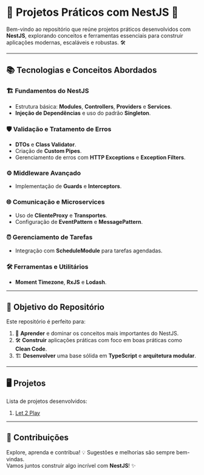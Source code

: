 # 🌟 Projetos Práticos com NestJS 🚀

Bem-vindo ao repositório que reúne projetos práticos desenvolvidos com **NestJS**, explorando conceitos e ferramentas essenciais para construir aplicações modernas, escaláveis e robustas. 🛠️

---

## 📚 **Tecnologias e Conceitos Abordados**

### 🏗️ **Fundamentos do NestJS**
- Estrutura básica: **Modules**, **Controllers**, **Providers** e **Services**.
- **Injeção de Dependências** e uso do padrão **Singleton**.

### 🛡️ **Validação e Tratamento de Erros**
- **DTOs** e **Class Validator**.
- Criação de **Custom Pipes**.
- Gerenciamento de erros com **HTTP Exceptions** e **Exception Filters**.

### ⚙️ **Middleware Avançado**
- Implementação de **Guards** e **Interceptors**.

### 🌐 **Comunicação e Microservices**
- Uso de **ClienteProxy** e **Transportes**.
- Configuração de **EventPattern** e **MessagePattern**.

### ⏰ **Gerenciamento de Tarefas**
- Integração com **ScheduleModule** para tarefas agendadas.

### 🛠️ **Ferramentas e Utilitários**
- **Moment Timezone**, **RxJS** e **Lodash**.

---

## 🎯 **Objetivo do Repositório**

Este repositório é perfeito para:
1. 🧠 **Aprender** e dominar os conceitos mais importantes do NestJS.
2. 🛠️ **Construir** aplicações práticas com foco em boas práticas como **Clean Code**.
3. 🏗️ **Desenvolver** uma base sólida em **TypeScript** e **arquitetura modular**.

---

## 🖥️ **Projetos**

Lista de projetos desenvolvidos:
1. [Let 2 Play](https://github.com/RFBruno/let2-play)

---

## 🤝 **Contribuições**

Explore, aprenda e contribua! 💡 Sugestões e melhorias são sempre bem-vindas.  
Vamos juntos construir algo incrível com **NestJS**! ✨  

